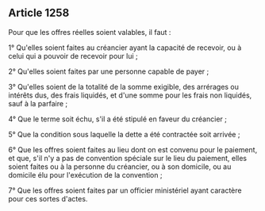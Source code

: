 Article 1258
----
Pour que les offres réelles soient valables, il faut :

1° Qu'elles soient faites au créancier ayant la capacité de recevoir, ou à celui
qui a pouvoir de recevoir pour lui ;

2° Qu'elles soient faites par une personne capable de payer ;

3° Qu'elles soient de la totalité de la somme exigible, des arrérages ou
intérêts dus, des frais liquidés, et d'une somme pour les frais non liquidés,
sauf à la parfaire ;

4° Que le terme soit échu, s'il a été stipulé en faveur du créancier ;

5° Que la condition sous laquelle la dette a été contractée soit arrivée ;

6° Que les offres soient faites au lieu dont on est convenu pour le paiement, et
que, s'il n'y a pas de convention spéciale sur le lieu du paiement, elles soient
faites ou à la personne du créancier, ou à son domicile, ou au domicile élu pour
l'exécution de la convention ;

7° Que les offres soient faites par un officier ministériel ayant caractère pour
ces sortes d'actes.

